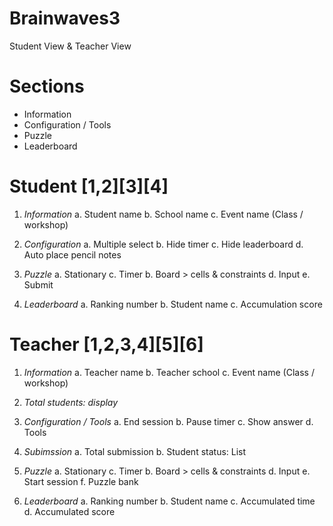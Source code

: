 # Brainwaves3
Student View & Teacher View

# Sections
- Information
- Configuration / Tools
- Puzzle
- Leaderboard

# Student [1,2][3][4] 
1. *Information*
    a. Student name
    b. School name
    c. Event name (Class / workshop)

2. *Configuration*
    a. Multiple select
    b. Hide timer
    c. Hide leaderboard
    d. Auto place pencil notes

3. *Puzzle* 
    a. Stationary 
    c. Timer
    b. Board > cells & constraints
    d. Input
    e. Submit

4. *Leaderboard*
    a. Ranking number
    b. Student name
    c. Accumulation score


# Teacher [1,2,3,4][5][6]
1. *Information*
    a. Teacher name
    b. Teacher school
    c. Event name (Class / workshop)

2. *Total students: display*

3. *Configuration / Tools*
    a. End session
    b. Pause timer
    c. Show answer
    d. Tools

4. *Subimssion*
    a. Total submission
    b. Student status: List

5. *Puzzle*
    a. Stationary 
    c. Timer
    b. Board > cells & constraints
    d. Input
    e. Start session
    f. Puzzle bank

6. *Leaderboard*
    a. Ranking number
    b. Student name
    c. Accumulated time
    d. Accumulated score
